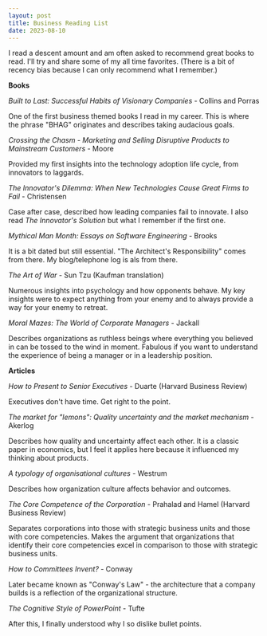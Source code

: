 ```yaml
---
layout: post
title: Business Reading List
date: 2023-08-10
---
```


I read a descent amount and am often asked to recommend great books to read.
I'll try and share some of my all time favorites. (There is a bit of recency bias
because I can only recommend what I remember.)

**Books**

_Built to Last: Successful Habits of Visionary Companies_ - Collins and Porras

One of the first business themed books I read in my career. This is where the
phrase "BHAG" originates and describes taking audacious goals.

_Crossing the Chasm - Marketing and Selling Disruptive Products to Mainstream Customers_ - Moore

Provided my first insights into the technology adoption life cycle, from innovators
to laggards.

_The Innovator's Dilemma: When New Technologies Cause Great Firms to Fail_ - Christensen

Case after case, described how leading companies fail to innovate. I also read
_The Innovator's Solution_ but what I remember if the first one.

_Mythical Man Month: Essays on Software Engineering_ - Brooks

It is a bit dated but still essential. "The Architect's Responsibility" comes from
there. My blog/telephone log is als from there.

_The Art of War_ - Sun Tzu (Kaufman translation)

Numerous insights into psychology and how opponents behave. My key insights were to
expect anything from your enemy and to always provide a way for your enemy to retreat.

_Moral Mazes: The World of Corporate Managers_ - Jackall

Describes organizations as ruthless beings where everything you believed in can be
tossed to the wind in moment. Fabulous if you want to understand the experience
of being a manager or in a leadership position.

**Articles**

_How to Present to Senior Executives_ - Duarte (Harvard Business Review)

Executives don't have time. Get right to the point.

_The market for "lemons": Quality uncertainty and the market mechanism_ - Akerlog

Describes how quality and uncertainty affect each other. It is a classic paper in economics, but I feel it applies here because it influenced my thinking about
products.

_A typology of organisational cultures_ - Westrum

Describes how organization culture affects behavior and outcomes.

_The Core Competence of the Corporation_ - Prahalad and Hamel (Harvard Business Review)

Separates corporations into those with strategic business units and those with
core competencies. Makes the argument that organizations that identify their core 
competencies excel in comparison to those with strategic business units.

_How to Committees Invent?_ - Conway

Later became known as "Conway's Law" - the architecture that a company builds
is a reflection of the organizational structure.

_The Cognitive Style of PowerPoint_ - Tufte

After this, I finally understood why I so dislike bullet points.

